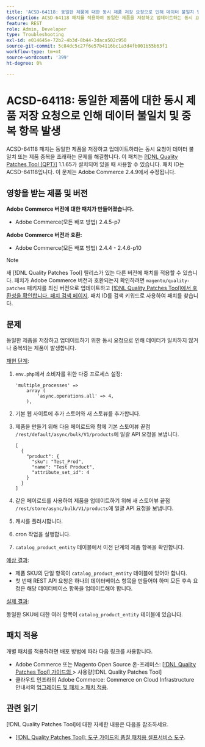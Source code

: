 ```yaml
---
title: 'ACSD-64118: 동일한 제품에 대한 동시 제품 저장 요청으로 인해 데이터 불일치 및 중복 항목 발생'
description: ACSD-64118 패치를 적용하여 동일한 제품을 저장하고 업데이트하는 동시 요청으로 인해 데이터 불일치 또는 제품 중복이 발생하는 Adobe Commerce 문제를 해결합니다.
feature: REST
role: Admin, Developer
type: Troubleshooting
exl-id: e014645e-72b2-4b3d-8b44-3daca502c950
source-git-commit: 5c84dc5c27f6e57b4116bc1a3d4fb001b55b63f1
workflow-type: tm+mt
source-wordcount: '399'
ht-degree: 0%

---
```


# ACSD-64118: 동일한 제품에 대한 동시 제품 저장 요청으로 인해 데이터 불일치 및 중복 항목 발생

ACSD-64118 패치는 동일한 제품을 저장하고 업데이트하라는 동시 요청이 데이터 불일치 또는 제품 중복을 초래하는 문제를 해결합니다. 이 패치는 [[!DNL Quality Patches Tool (QPT)]](/help/tools/quality-patches-tool/quality-patches-tool-to-self-serve-quality-patches.md) 1.1.65가 설치되어 있을 때 사용할 수 있습니다. 패치 ID는 ACSD-64118입니다. 이 문제는 Adobe Commerce 2.4.9에서 수정됩니다.

## 영향을 받는 제품 및 버전

**Adobe Commerce 버전에 대한 패치가 만들어졌습니다.**

* Adobe Commerce(모든 배포 방법) 2.4.5-p7

**Adobe Commerce 버전과 호환:**

* Adobe Commerce(모든 배포 방법) 2.4.4 - 2.4.6-p10

>[!NOTE]
>
>새 [!DNL Quality Patches Tool] 릴리스가 있는 다른 버전에 패치를 적용할 수 있습니다. 패치가 Adobe Commerce 버전과 호환되는지 확인하려면 `magento/quality-patches` 패키지를 최신 버전으로 업데이트하고 [[!DNL Quality Patches Tool]에서 호환성을 확인합니다. 패치 검색 페이지](https://experienceleague.adobe.com/tools/commerce-quality-patches/index.html). 패치 ID를 검색 키워드로 사용하여 패치를 찾습니다.

## 문제

동일한 제품을 저장하고 업데이트하기 위한 동시 요청으로 인해 데이터가 일치하지 않거나 중복되는 제품이 발생합니다.

<u>재현 단계</u>:

1. `env.php`에서 소비자를 위한 다중 프로세스 설정:

   ```
   'multiple_processes' =>
       array (
           'async.operations.all' => 4,
       ),
   ```

1. 기본 웹 사이트에 추가 스토어와 새 스토뷰를 추가합니다.
1. 제품을 만들기 위해 다음 페이로드와 함께 기본 스토어뷰 끝점 `/rest/default/async/bulk/V1/products`에 일괄 API 요청을 보냅니다.

   ```
   [
     {
       "product": {
         "sku": "Test_Prod",
         "name": "Test Product",
         "attribute_set_id": 4
       }
     }
   ]
   ```

1. 같은 페이로드를 사용하여 제품을 업데이트하기 위해 새 스토어뷰 끝점 `/rest/store/async/bulk/V1/products`에 일괄 API 요청을 보냅니다.
1. 캐시를 플러시합니다.
1. cron 작업을 실행합니다.
1. `catalog_product_entity` 테이블에서 이전 단계의 제품 항목을 확인합니다.

<u>예상 결과</u>:

* 제품 SKU의 단일 항목이 `catalog_product_entity` 테이블에 있어야 합니다.
* 첫 번째 REST API 요청은 하나의 데이터베이스 항목을 만들어야 하며 모든 후속 요청은 해당 데이터베이스 항목을 업데이트해야 합니다.

<u>실제 결과</u>:

동일한 SKU에 대한 여러 항목이 `catalog_product_entity` 테이블에 있습니다.

## 패치 적용

개별 패치를 적용하려면 배포 방법에 따라 다음 링크를 사용합니다.

* Adobe Commerce 또는 Magento Open Source 온-프레미스: [[!DNL Quality Patches Tool]  가이드의 ](/help/tools/quality-patches-tool/usage.md)> 사용량[!DNL Quality Patches Tool]
* 클라우드 인프라의 Adobe Commerce: Commerce on Cloud Infrastructure 안내서의 [업그레이드 및 패치 > 패치 적용](https://experienceleague.adobe.com/docs/commerce-cloud-service/user-guide/develop/upgrade/apply-patches.html).

## 관련 읽기

[!DNL Quality Patches Tool]에 대한 자세한 내용은 다음을 참조하세요.

* [[!DNL Quality Patches Tool]: 도구 가이드의 품질 패치용 셀프서비스 도구](/help/tools/quality-patches-tool/quality-patches-tool-to-self-serve-quality-patches.md).
